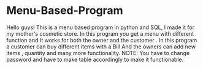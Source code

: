 # Menu-Based-Program
Hello guys! This is a menu based program in python and SQL, I made it for my mother's cosmetic store. In this program you get a menu with different function and It works for both the owner and the customer . In this program a customer can buy different items with a Bill And the owners can add new items , quantity and many more functionality.
NOTE: You have to change password and have to make table accordingly to make it functionable.
